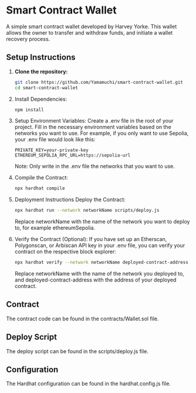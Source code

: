 # Smart Contract Wallet

A simple smart contract wallet developed by Harvey Yorke. This wallet allows the owner to transfer and withdraw funds, and initiate a wallet recovery process.

## Setup Instructions

1. **Clone the repository:**
   ```bash
   git clone https://github.com/Yamamuchi/smart-contract-wallet.git
   cd smart-contract-wallet
   ```

2. Install Dependencies:
    ```bash
    npm install
    ```

3. Setup Environment Variables:
    Create a .env file in the root of your project.
    Fill in the necessary environment variables based on the networks you want to use. For example, if you only want to use Sepolia, your .env file would look like this:

    ```env
    PRIVATE_KEY=your-private-key
    ETHEREUM_SEPOLIA_RPC_URL=https://sepolia-url
    ```

    Note: Only write in the .env file the networks that you want to use.

4. Compile the Contract:
    ```bash
    npx hardhat compile
    ```

5. Deployment Instructions
    Deploy the Contract:

    ```bash
    npx hardhat run --network networkName scripts/deploy.js
    ```

    Replace networkName with the name of the network you want to deploy to, for example ethereumSepolia.

6. Verify the Contract (Optional):
    If you have set up an Etherscan, Polygonscan, or Arbiscan API key in your .env file, you can verify your contract on the respective block explorer:

    ```bash
    npx hardhat verify --network networkName deployed-contract-address
    ```

    Replace networkName with the name of the network you deployed to, and deployed-contract-address with the address of your deployed contract.

## Contract
The contract code can be found in the contracts/Wallet.sol file.

## Deploy Script
The deploy script can be found in the scripts/deploy.js file.

## Configuration
The Hardhat configuration can be found in the hardhat.config.js file.